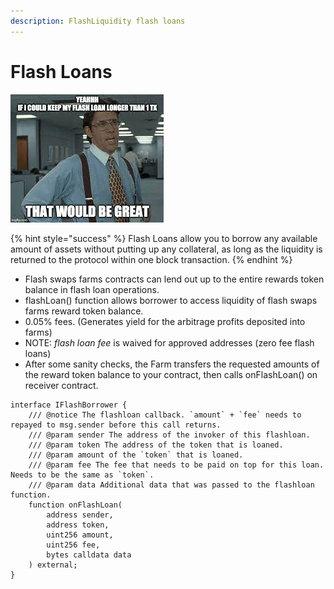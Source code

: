 ```yaml
---
description: FlashLiquidity flash loans
---
```


# Flash Loans

![](../.gitbook/assets/flashloan.jpg)

{% hint style="success" %}
Flash Loans allow you to borrow any available amount of assets without putting up any collateral, as long as the liquidity is returned to the protocol within one block transaction.
{% endhint %}

* Flash swaps farms contracts can lend out up to the entire rewards token balance in flash loan operations.
* flashLoan() function allows borrower to access liquidity of flash swaps farms reward token balance.
* 0.05% fees. (Generates yield for the arbitrage profits deposited into farms)
* NOTE: _flash loan fee_ is waived for approved addresses (zero fee flash loans)
* After some sanity checks, the Farm transfers the requested amounts of the reward token balance to your contract, then calls onFlashLoan() on receiver contract.

```
interface IFlashBorrower {
    /// @notice The flashloan callback. `amount` + `fee` needs to repayed to msg.sender before this call returns.
    /// @param sender The address of the invoker of this flashloan.
    /// @param token The address of the token that is loaned.
    /// @param amount of the `token` that is loaned.
    /// @param fee The fee that needs to be paid on top for this loan. Needs to be the same as `token`.
    /// @param data Additional data that was passed to the flashloan function.
    function onFlashLoan(
        address sender,
        address token,
        uint256 amount,
        uint256 fee,
        bytes calldata data
    ) external;
}
```
